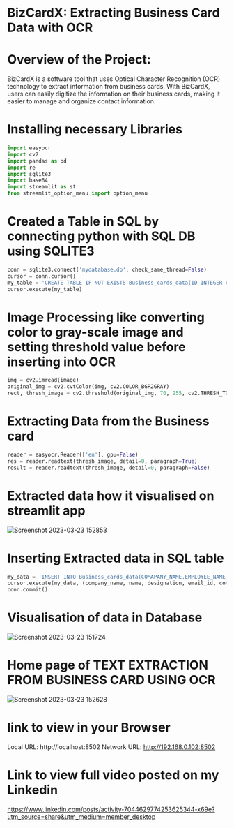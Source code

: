 # BizCardX: Extracting Business Card Data with OCR
# Overview of the Project:
BizCardX is a software tool that uses Optical Character Recognition (OCR) technology to extract information from business cards.
With BizCardX, users can easily digitize the information on their business cards, making it easier to manage and organize contact information.
# Installing necessary Libraries
```python
import easyocr
import cv2
import pandas as pd
import re
import sqlite3
import base64
import streamlit as st
from streamlit_option_menu import option_menu
```
# Created a Table in SQL by connecting python with SQL DB using SQLITE3
```python
conn = sqlite3.connect('mydatabase.db', check_same_thread=False)
cursor = conn.cursor()
my_table = 'CREATE TABLE IF NOT EXISTS Business_cards_data(ID INTEGER PRIMARY KEY AUTOINCREMENT,COMAPANY_NAME TEXT,EMPLOYEE_NAME TEXT,DISIGNATION Text,EMAIL_ID TEXT,CONTACT TEXT,ALTERNATE_CONTACT TEXT,WEBSITE TEXT,ADDRESS TEXT,IMAGE BLOB)'
cursor.execute(my_table)
```
# Image Processing like converting color to gray-scale image and setting threshold value before inserting into OCR 
```python
img = cv2.imread(image)
original_img = cv2.cvtColor(img, cv2.COLOR_BGR2GRAY)
rect, thresh_image = cv2.threshold(original_img, 70, 255, cv2.THRESH_TOZERO)
```
# Extracting Data from the Business card
```python
reader = easyocr.Reader(['en'], gpu=False)
res = reader.readtext(thresh_image, detail=0, paragraph=True)
result = reader.readtext(thresh_image, detail=0, paragraph=False)
```
# Extracted data how it visualised on streamlit app
![Screenshot 2023-03-23 152853](https://user-images.githubusercontent.com/115634164/227180537-7d99b7d4-24c8-42ec-a50f-c9d00207e6d4.png)
# Inserting Extracted data in SQL table
```python
my_data = 'INSERT INTO Business_cards_data(COMAPANY_NAME,EMPLOYEE_NAME,DISIGNATION,EMAIL_ID,CONTACT,ALTERNATE_CONTACT,WEBSITE,ADDRESS,IMAGE)values(?,?,?,?,?,?,?,?,?)'
cursor.execute(my_data, (company_name, name, designation, email_id, contact, alter_contact, link, address, image))
conn.commit()
```
# Visualisation of data in Database
![Screenshot 2023-03-23 151724](https://user-images.githubusercontent.com/115634164/227181594-46a81f5d-25fe-4f69-a190-0660e01385da.png)
# Home page of TEXT EXTRACTION FROM BUSINESS CARD USING OCR 
![Screenshot 2023-03-23 152628](https://user-images.githubusercontent.com/115634164/227181914-4c991a60-790f-4457-8278-fa99824c32a2.png)

# link to view in your Browser
 Local URL: http://localhost:8502
 Network URL: http://192.168.0.102:8502

# Link to view full video posted on my Linkedin
https://www.linkedin.com/posts/activity-7044629774253625344-x69e?utm_source=share&utm_medium=member_desktop
